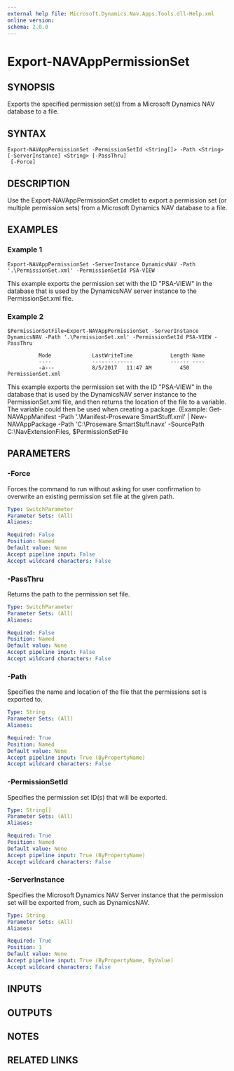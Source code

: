 ```yaml
---
external help file: Microsoft.Dynamics.Nav.Apps.Tools.dll-Help.xml
online version:
schema: 2.0.0
---
```


# Export-NAVAppPermissionSet

## SYNOPSIS
Exports the specified permission set(s) from a Microsoft Dynamics NAV database to a file.

## SYNTAX

```
Export-NAVAppPermissionSet -PermissionSetId <String[]> -Path <String> [-ServerInstance] <String> [-PassThru]
 [-Force]
```

## DESCRIPTION
Use the Export-NAVAppPermissionSet cmdlet to export a permission set (or multiple permission sets) from a Microsoft Dynamics NAV database to a file.

## EXAMPLES

### Example 1
```
Export-NAVAppPermissionSet -ServerInstance DynamicsNAV -Path '.\PermissionSet.xml' -PermissionSetId PSA-VIEW
```

This example exports the permission set with the ID "PSA-VIEW" in the database that is used by the DynamicsNAV server instance to the PermissionSet.xml file.

### Example 2
```
$PermissionSetFile=Export-NAVAppPermissionSet -ServerInstance DynamicsNAV -Path '.\PermissionSet.xml' -PermissionSetId PSA-VIEW -PassThru

          Mode             LastWriteTime            Length Name
          ----             -------------            ------ ----
          -a---            8/5/2017   11:47 AM         450 PermissionSet.xml
```

This example exports the permission set with the ID "PSA-VIEW" in the database that is used by the DynamicsNAV server instance to the PermissionSet.xml file, and then returns the location of the file to a variable.
The variable could then be used when creating a package.
(Example: Get-NAVAppManifest -Path '.\Manifest-Proseware SmartStuff.xml' | New-NAVAppPackage -Path 'C:\Proseware SmartStuff.navx' -SourcePath C:\NavExtensionFiles, $PermissionSetFile

## PARAMETERS

### -Force
Forces the command to run without asking for user confirmation to overwrite an existing permission set file at the given path.

```yaml
Type: SwitchParameter
Parameter Sets: (All)
Aliases:

Required: False
Position: Named
Default value: None
Accept pipeline input: False
Accept wildcard characters: False
```

### -PassThru
Returns the path to the permission set file.

```yaml
Type: SwitchParameter
Parameter Sets: (All)
Aliases:

Required: False
Position: Named
Default value: None
Accept pipeline input: False
Accept wildcard characters: False
```

### -Path
Specifies the name and location of the file that the permissions set is exported to.

```yaml
Type: String
Parameter Sets: (All)
Aliases:

Required: True
Position: Named
Default value: None
Accept pipeline input: True (ByPropertyName)
Accept wildcard characters: False
```

### -PermissionSetId
Specifies the permission set ID(s) that will be exported.

```yaml
Type: String[]
Parameter Sets: (All)
Aliases:

Required: True
Position: Named
Default value: None
Accept pipeline input: True (ByPropertyName)
Accept wildcard characters: False
```

### -ServerInstance
Specifies the Microsoft Dynamics NAV Server instance that the permission set will be exported from, such as DynamicsNAV.

```yaml
Type: String
Parameter Sets: (All)
Aliases:

Required: True
Position: 1
Default value: None
Accept pipeline input: True (ByPropertyName, ByValue)
Accept wildcard characters: False
```

## INPUTS

## OUTPUTS

## NOTES
## RELATED LINKS
